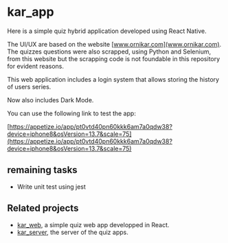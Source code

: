 # kar_app
Here is a simple quiz hybrid application developed using React Native.

The UI/UX are based on the website [www.ornikar.com](www.ornikar.com).
The quizzes questions were also scrapped, using Python and Selenium, from this website but the scrapping code is not foundable in this repository for evident reasons.

This web application includes a login system that allows storing the history of users series.

Now also includes Dark Mode.

You can use the following link to test the app:

[https://appetize.io/app/pt0vtd40pn60kkk6am7a0qdw38?device=iphone8&osVersion=13.7&scale=75](https://appetize.io/app/pt0vtd40pn60kkk6am7a0qdw38?device=iphone8&osVersion=13.7&scale=75)

## remaining tasks

- Write unit test using jest

## Related projects

- [kar_web](https://github.com/YassLipton/kar_web), a simple quiz web app developped in React.
- [kar_server](https://github.com/YassLipton/kar_server), the server of the quiz apps.

